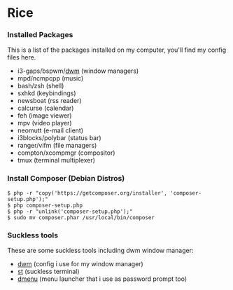 # Rice

### Installed Packages

This is a list of the packages installed on my computer, you'll find my config files here.

* i3-gaps/bspwm/[dwm](https://github.com/duncan-f/dwm) (window managers)
* mpd/ncmpcpp (music)
* bash/zsh (shell)
* sxhkd (keybindings)
* newsboat (rss reader)
* calcurse (calendar)
* feh (image viewer)
* mpv (video player)
* neomutt (e-mail client)
* i3blocks/polybar (status bar)
* ranger/vifm (file managers)
* compton/xcompmgr (compositor)
* tmux (terminal multiplexer)

### Install Composer (Debian Distros)

```shell
$ php -r "copy('https://getcomposer.org/installer', 'composer-setup.php');"
$ php composer-setup.php
$ php -r "unlink('composer-setup.php');"
$ sudo mv composer.phar /usr/local/bin/composer
```
### Suckless tools

These are some suckless tools including dwm window manager:

* [dwm](https://github.com/duncan-f/dwm) (config i use for my window manager)
* [st](https://github.com/duncan-f/st) (suckless terminal)
* [dmenu](https://github.com/duncan-f/dmenu) (menu launcher that i use as password prompt too)
